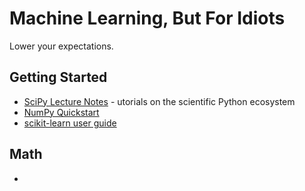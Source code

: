 # Machine Learning, But For Idiots

Lower your expectations.


## Getting Started

* [SciPy Lecture Notes](https://scipy-lectures.org/) - utorials on the scientific Python ecosystem
* [NumPy Quickstart](https://numpy.org/devdocs/user/quickstart.html)
* [scikit-learn user guide](https://scikit-learn.org/stable/user_guide.html)


## Math

* 